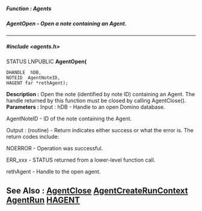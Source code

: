 ##### Function : Agents
##### AgentOpen - Open a note containing an Agent.
---
##### #include <agents.h>
STATUS LNPUBLIC **AgentOpen(**

	DHANDLE  hDB,
	NOTEID  AgentNoteID,
	HAGENT far *rethAgent);
**Description :**
Open the note (identified by note ID) containing an Agent.  The handle returned 
by this function must be closed by calling AgentClose().
**Parameters :**
Input :
hDB  -  Handle to an open Domino database.

AgentNoteID  -  ID of the note containing the Agent.

Output :
(routine)  -  Return indicates either success or what the error is. The return codes include: 

NOERROR - Operation was successful.

ERR_xxx - STATUS returned from a lower-level function call.


rethAgent  -  Handle to the open agent.

**See Also :**
[AgentClose](D:/md_files/AgentClose.md)
[AgentCreateRunContext](D:/md_files/AgentCreateRunContext.md)
[AgentRun](D:/md_files/AgentRun.md)
[HAGENT](D:/md_files/HAGENT.md)
---
